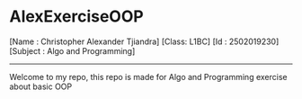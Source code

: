 # AlexExerciseOOP
[Name : Christopher Alexander Tjiandra]
[Class: L1BC]
[Id : 2502019230]
[Subject : Algo and Programming]

------------------------
Welcome to my repo, this repo is made for Algo and Programming exercise about basic OOP
